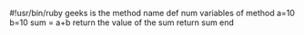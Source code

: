 #!usr/bin/ruby
geeks is the method name
def num
variables of method
a=10
b=10
sum = a+b
return the value of the sum return sum
end
